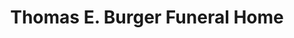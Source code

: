 ---
title: "Thomas E. Burger Funeral Home"
url: /hilton/thomas-e-burger-funeral-home/
shop: Bestattungen
---